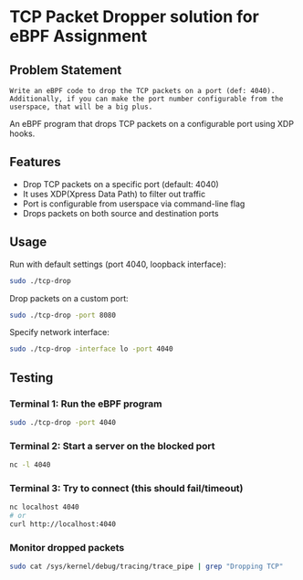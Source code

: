 # TCP Packet Dropper solution for eBPF Assignment

## Problem Statement
```
Write an eBPF code to drop the TCP packets on a port (def: 4040). Additionally, if you can make the port number configurable from the userspace, that will be a big plus.
```

An eBPF program that drops TCP packets on a configurable port using XDP hooks.

## Features

- Drop TCP packets on a specific port (default: 4040)
- It uses XDP(Xpress Data Path) to filter out traffic
- Port is configurable from userspace via command-line flag
- Drops packets on both source and destination ports

## Usage

Run with default settings (port 4040, loopback interface):
```bash
sudo ./tcp-drop
```

Drop packets on a custom port:
```bash
sudo ./tcp-drop -port 8080
```

Specify network interface:
```bash
sudo ./tcp-drop -interface lo -port 4040
```

## Testing

### Terminal 1: Run the eBPF program
```bash
sudo ./tcp-drop -port 4040
```

### Terminal 2: Start a server on the blocked port
```bash
nc -l 4040
```

### Terminal 3: Try to connect (this should fail/timeout)
```bash
nc localhost 4040
# or
curl http://localhost:4040
```

### Monitor dropped packets
```bash
sudo cat /sys/kernel/debug/tracing/trace_pipe | grep "Dropping TCP"
```
